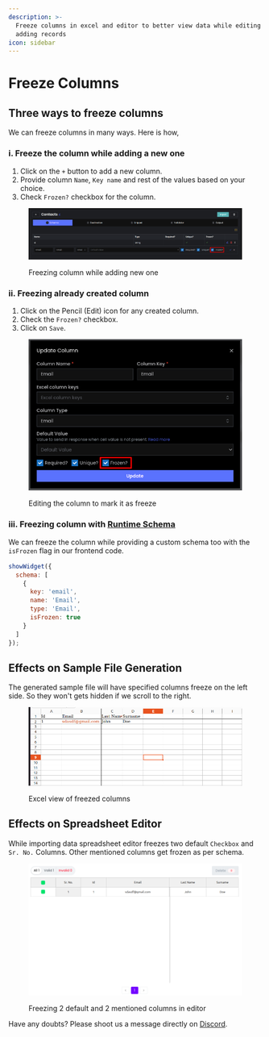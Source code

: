 ```yaml
---
description: >-
  Freeze columns in excel and editor to better view data while editing and
  adding records
icon: sidebar
---
```


# Freeze Columns

## Three ways to freeze columns

We can freeze columns in many ways. Here is how,

### i. Freeze the column while adding a new one

1. Click on the `+` button to add a new column.
2. Provide column `Name`, `Key name` and rest of the values based on your choice.
3. Check `Frozen?` checkbox for the column.

<figure><img src="../.gitbook/assets/image (25).png" alt=""><figcaption><p>Freezing column while adding new one</p></figcaption></figure>

### ii. **Freezing already created column**

1. Click on the Pencil (Edit) icon for any created column.
2. Check the `Frozen?` checkbox.
3. Click on `Save`.

<figure><img src="../.gitbook/assets/image (26).png" alt=""><figcaption><p>Editing the column to mark it as freeze</p></figcaption></figure>

### iii. Freezing column with [Runtime Schema](runtime-schema.md)

We can freeze the column while providing a custom schema too with the `isFrozen` flag in our frontend code.

```javascript
showWidget({
  schema: [
    {
      key: 'email',
      name: 'Email',
      type: 'Email',
      isFrozen: true
    }
  ]
});
```

## Effects on Sample File Generation

The generated sample file will have specified columns freeze on the left side. So they won't gets hidden if we scroll to the right.

<figure><img src="../.gitbook/assets/image (27).png" alt=""><figcaption><p>Excel view of freezed columns</p></figcaption></figure>

## Effects on Spreadsheet Editor

While importing data spreadsheet editor freezes two default `Checkbox` and `Sr. No.` Columns. Other mentioned columns get frozen as per schema.

<figure><img src="../.gitbook/assets/image (29).png" alt=""><figcaption><p>Freezing 2 default and 2 mentioned columns in editor</p></figcaption></figure>

Have any doubts? Please shoot us a message directly on [Discord](https://discord.impler.io).
